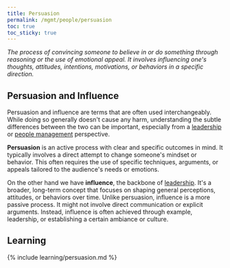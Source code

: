 ```yaml
---
title: Persuasion
permalink: /mgmt/people/persuasion
toc: true
toc_sticky: true
---
```


*The process of convincing someone to believe in or do something through reasoning or the use of emotional appeal. It involves influencing one's thoughts, attitudes, intentions, motivations, or behaviors in a specific direction.*

## Persuasion and Influence

Persuasion and influence are terms that are often used interchangeably. While doing so generally doesn't cause any harm, understanding the subtle differences between the two can be important, especially from a [leadership](/leadership) or [people management](/mgmt/people) perspective.

**Persuasion** is an active process with clear and specific outcomes in mind. It typically involves a direct attempt to change someone's mindset or behavior. This often requires the use of specific techniques, arguments, or appeals tailored to the audience's needs or emotions.

On the other hand we have **influence**, the backbone of [leadership](/leadership). It's a broader, long-term concept that focuses on shaping general perceptions, attitudes, or behaviors over time. Unlike persuasion, influence is a more passive process. It might not involve direct communication or explicit arguments. Instead, influence is often achieved through example, leadership, or establishing a certain ambiance or culture.

## Learning

{% include learning/persuasion.md %}